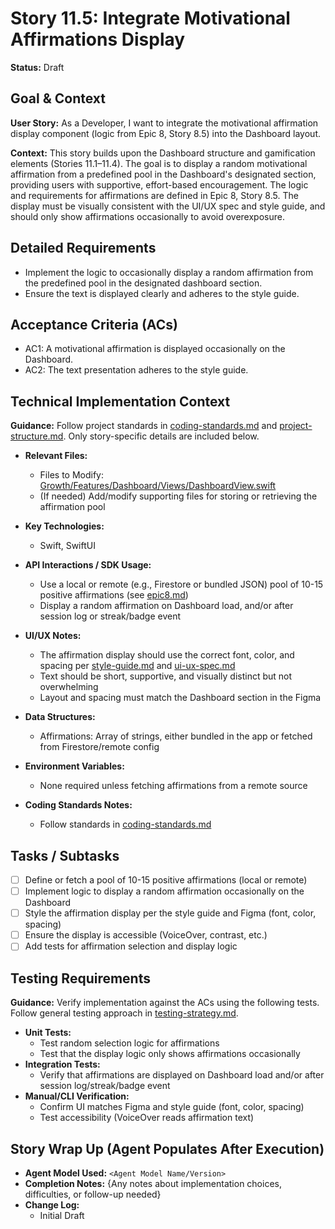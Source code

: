 # Story 11.5: Integrate Motivational Affirmations Display

**Status:** Draft

## Goal & Context

**User Story:** As a Developer, I want to integrate the motivational affirmation display component (logic from Epic 8, Story 8.5) into the Dashboard layout.

**Context:**
This story builds upon the Dashboard structure and gamification elements (Stories 11.1–11.4). The goal is to display a random motivational affirmation from a predefined pool in the Dashboard's designated section, providing users with supportive, effort-based encouragement. The logic and requirements for affirmations are defined in Epic 8, Story 8.5. The display must be visually consistent with the UI/UX spec and style guide, and should only show affirmations occasionally to avoid overexposure.

## Detailed Requirements

- Implement the logic to occasionally display a random affirmation from the predefined pool in the designated dashboard section.
- Ensure the text is displayed clearly and adheres to the style guide.

## Acceptance Criteria (ACs)

- AC1: A motivational affirmation is displayed occasionally on the Dashboard.
- AC2: The text presentation adheres to the style guide.

## Technical Implementation Context

**Guidance:** Follow project standards in [coding-standards.md](mdc:docs/coding-standards.md) and [project-structure.md](mdc:docs/project-structure.md). Only story-specific details are included below.

- **Relevant Files:**
  - Files to Modify: [Growth/Features/Dashboard/Views/DashboardView.swift](mdc:Growth/Features/Dashboard/Views/DashboardView.swift)
  - (If needed) Add/modify supporting files for storing or retrieving the affirmation pool

- **Key Technologies:**
  - Swift, SwiftUI

- **API Interactions / SDK Usage:**
  - Use a local or remote (e.g., Firestore or bundled JSON) pool of 10-15 positive affirmations (see [epic8.md](mdc:docs/epic8.md#story-85-effort-based-affirmations--encouraging-messages))
  - Display a random affirmation on Dashboard load, and/or after session log or streak/badge event

- **UI/UX Notes:**
  - The affirmation display should use the correct font, color, and spacing per [style-guide.md](mdc:docs/style-guide.md) and [ui-ux-spec.md](mdc:docs/ui-ux-spec.md)
  - Text should be short, supportive, and visually distinct but not overwhelming
  - Layout and spacing must match the Dashboard section in the Figma

- **Data Structures:**
  - Affirmations: Array of strings, either bundled in the app or fetched from Firestore/remote config

- **Environment Variables:**
  - None required unless fetching affirmations from a remote source

- **Coding Standards Notes:**
  - Follow standards in [coding-standards.md](mdc:docs/coding-standards.md)

## Tasks / Subtasks

- [ ] Define or fetch a pool of 10-15 positive affirmations (local or remote)
- [ ] Implement logic to display a random affirmation occasionally on the Dashboard
- [ ] Style the affirmation display per the style guide and Figma (font, color, spacing)
- [ ] Ensure the display is accessible (VoiceOver, contrast, etc.)
- [ ] Add tests for affirmation selection and display logic

## Testing Requirements

**Guidance:** Verify implementation against the ACs using the following tests. Follow general testing approach in [testing-strategy.md](mdc:docs/testing-strategy.md).

- **Unit Tests:**
  - Test random selection logic for affirmations
  - Test that the display logic only shows affirmations occasionally
- **Integration Tests:**
  - Verify that affirmations are displayed on Dashboard load and/or after session log/streak/badge event
- **Manual/CLI Verification:**
  - Confirm UI matches Figma and style guide (font, color, spacing)
  - Test accessibility (VoiceOver reads affirmation text)

## Story Wrap Up (Agent Populates After Execution)

- **Agent Model Used:** `<Agent Model Name/Version>`
- **Completion Notes:** {Any notes about implementation choices, difficulties, or follow-up needed}
- **Change Log:**
  - Initial Draft 